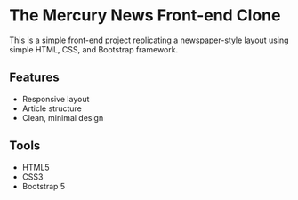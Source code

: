 #  The Mercury News Front-end Clone

This is a simple front-end project replicating a newspaper-style layout using simple HTML, CSS, and  Bootstrap framework.

## Features
- Responsive layout
- Article structure
- Clean, minimal design

## Tools
- HTML5
- CSS3
- Bootstrap 5
